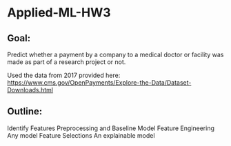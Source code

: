 # Applied-ML-HW3
## Goal: 
Predict whether a payment by a company to a medical doctor or facility was made as part of a research project or not.

Used the data from 2017 provided here: https://www.cms.gov/OpenPayments/Explore-the-Data/Dataset-Downloads.html

## Outline:
Identify Features
Preprocessing and Baseline Model
Feature Engineering
Any model
Feature Selections
An explainable model
